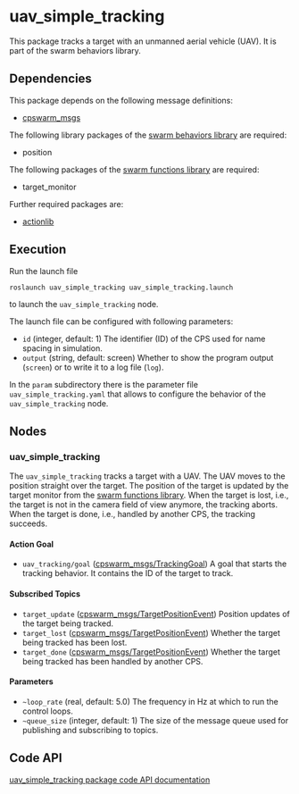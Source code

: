 # uav_simple_tracking

This package tracks a target with an unmanned aerial vehicle (UAV). It is part of the swarm behaviors library.

## Dependencies
This package depends on the following message definitions:
* [cpswarm_msgs](https://cpswarm.github.io/cpswarm_msgs/html/index-msg.html)

The following library packages of the [swarm behaviors library](https://github.com/cpswarm/swarm_behaviors) are required:
* position

The following packages of the [swarm functions library](https://github.com/cpswarm/swarm_functions/) are required:
* target_monitor

Further required packages are:
* [actionlib](https://wiki.ros.org/actionlib/)

## Execution
Run the launch file
```
roslaunch uav_simple_tracking uav_simple_tracking.launch
```
to launch the `uav_simple_tracking` node.

The launch file can be configured with following parameters:
* `id` (integer, default: 1)
  The identifier (ID) of the CPS used for name spacing in simulation.
* `output` (string, default: screen)
  Whether to show the program output (`screen`) or to write it to a log file (`log`).

In the `param` subdirectory there is the parameter file `uav_simple_tracking.yaml` that allows to configure the behavior of the `uav_simple_tracking` node.

## Nodes

### uav_simple_tracking
The `uav_simple_tracking` tracks a target with a UAV. The UAV moves to the position straight over the target. The position of the target is updated by the target monitor from the [swarm functions library](https://github.com/cpswarm/swarm_functions/). When the target is lost, i.e., the target is not in the camera field of view anymore, the tracking aborts. When the target is done, i.e., handled by another CPS, the tracking succeeds.

#### Action Goal
* `uav_tracking/goal` ([cpswarm_msgs/TrackingGoal](https://cpswarm.github.io/cpswarm_msgs/html/action/Tracking.html))
  A goal that starts the tracking behavior. It contains the ID of the target to track.

#### Subscribed Topics
* `target_update` ([cpswarm_msgs/TargetPositionEvent](https://cpswarm.github.io/cpswarm_msgs/html/msg/TargetPositionEvent.html))
  Position updates of the target being tracked.
* `target_lost` ([cpswarm_msgs/TargetPositionEvent](https://cpswarm.github.io/cpswarm_msgs/html/msg/TargetPositionEvent.html))
  Whether the target being tracked has been lost.
* `target_done` ([cpswarm_msgs/TargetPositionEvent](https://cpswarm.github.io/cpswarm_msgs/html/msg/TargetPositionEvent.html))
  Whether the target being tracked has been handled by another CPS.

#### Parameters
* `~loop_rate` (real, default: 5.0)
  The frequency in Hz at which to run the control loops.
* `~queue_size` (integer, default: 1)
  The size of the message queue used for publishing and subscribing to topics.

## Code API
[uav_simple_tracking package code API documentation](https://cpswarm.github.io/swarm_behaviors/uav_simple_tracking/docs/html/files.html)

